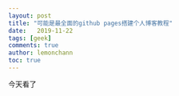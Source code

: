 ```yaml
---
layout: post
title: "可能是最全面的github pages搭建个人博客教程"
date:   2019-11-22
tags: [geek]
comments: true
author: lemonchann
toc: true
---
```

今天看了
<!--stackedit_data:
eyJoaXN0b3J5IjpbMjA1NjIzNjk1OF19
-->